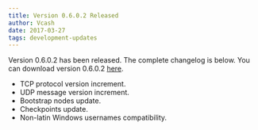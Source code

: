 ```yaml
---
title: Version 0.6.0.2 Released
author: Vcash
date: 2017-03-27
tags: development-updates
---
```

Version 0.6.0.2 has been released. The complete changelog is below. You can
download version 0.6.0.2 [here](https://vcash.info).

- TCP protocol version increment.
- UDP message version increment.
- Bootstrap nodes update.
- Checkpoints update.
- Non-latin Windows usernames compatibility.
